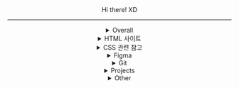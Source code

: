 <div align = center>
Hi there! XD <hr>
<details>
    <summary>Overall</summary>
    <p>https://inpa.tistory.com/ <br>
https://intrepidgeeks.com/ <br>
https://www.acmicpc.net/ <br>
https://www.w3schools.com/</p>
</details>

<details>
    <summary>HTML 사이트</summary>
    <p>표준 : https://html.spec.whatwg.org/multipage/ <br>
https://developer.mozilla.org/ko/docs/Web/HTML <br>
https://www.advancedwebranking.com/seo/html-study/ <br>
https://emmet.io/</p>
</details>

<details>
    <summary>CSS 관련 참고</summary>
    <p>https://mycolor.space/ <br>
https://colorhunt.co/ <br>
https://www.photopea.com/ <br>
https://fontawesome.com/ <br>
https://fonts.google.com/ <br>
https://cssgradient.io/ <br>
https://www.shapedivider.app/ <br>
https://haikei.app/ <br>
https://coolbackgrounds.io/ <br>
https://dribbble.com/ <br>
https://www.sliderrevolution.com/resources/css-forms/  <br>
https://yesviz.com/devices.php <br>
https://m3.material.io/ <br>
https://m3.material.io/theme-builder</p>
</details>

<details>
    <summary>Figma</summary>
    <p>https://pixabay.com/ko/ <br>
https://unsplash.com/ <br></p>
</details>

<details>
    <summary>Git</summary>
    <a href=https://inpa.tistory.com/entry/GIT-%E2%9A%A1%EF%B8%8F-VSCode%EC%97%90%EC%84%9C-Git-GUI-%EC%82%AC%EC%9A%A9%ED%95%98%EA%B8%B0>VSCode에서-Git-GUI-사용하기</a> <br>
    https://github.com/skills/introduction-to-github
</details>

<details>
    <summary>Projects</summary>
    <p>https://sweethedge.github.io/frontend2022/ <br>
    https://sweethedge.github.io/project2-dice/ <br>
    https://sweethedge.github.io/project3-minesweeper/ <br> 
    https://sweethedge.github.io/Project4-React-Timer/ <br>
    https://sweethedge.github.io/Project05-Migrate-withReact/ <br>
    </p>
</details>
<details>
    <summary>Other</summary>
    <p>https://github.com/Ileriayo/markdown-badges <br>
    https://www.codefactor.io/ <br>
    https://dropbox.github.io/dbx-career-framework/ic1_software_engineer.html
    </p>
    
</details>
</div>
</body>
</html>







